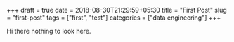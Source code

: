 +++ 
draft = true
date = 2018-08-30T21:29:59+05:30
title = "First Post"
slug = "first-post" 
tags = ["first", "test"]
categories = ["data engineering"]
+++

Hi there nothing to look here.